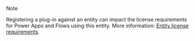 > [!NOTE]
> Registering a plug-in against an entity can impact the license requirements for Power Apps and Flows using this entity. More information: [Entity license requirements](/powerapps/maker/data-platform//data-platform-entity-licenses).

